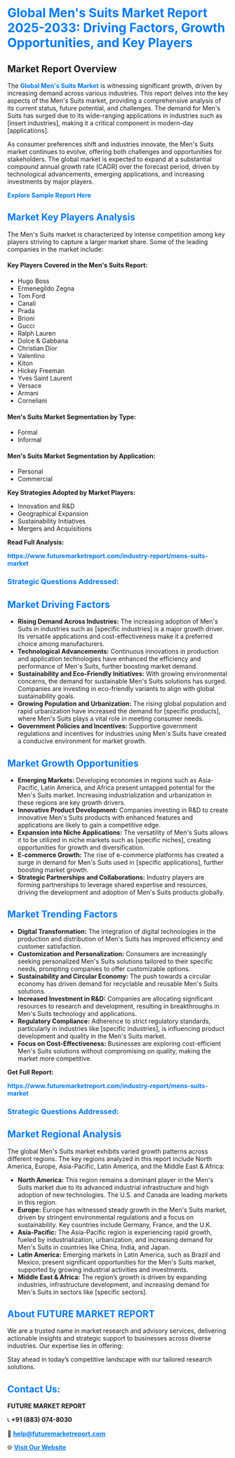 <h1 style="color: #007BFF;">Global Men's Suits Market Report 2025-2033: Driving Factors, Growth Opportunities, and Key Players</h1>

<section id="overview">
<h2>Market Report Overview</h2>
<p>The <a href="https://www.futuremarketreport.com/industry-report/mens-suits-market" style="color: #007BFF; text-decoration: none;"><strong>Global Men's Suits Market</strong></a> is witnessing significant growth, driven by increasing demand across various industries. This report delves into the key aspects of the Men's Suits market, providing a comprehensive analysis of its current status, future potential, and challenges. The demand for Men's Suits has surged due to its wide-ranging applications in industries such as [insert industries], making it a critical component in modern-day [applications].</p>
<p>As consumer preferences shift and industries innovate, the Men's Suits market continues to evolve, offering both challenges and opportunities for stakeholders. The global market is expected to expand at a substantial compound annual growth rate (CAGR) over the forecast period, driven by technological advancements, emerging applications, and increasing investments by major players.</p>
</section>

<section id="overview">
<p><a href="https://www.futuremarketreport.com/request-sample/reportId=102120" style="color: #007BFF; text-decoration: none;"><strong>Explore Sample Report Here</strong></a></p>
</section>

<section id="key-players">
<h2 style="color: #007BFF;">Market Key Players Analysis</h2>
<p>The Men's Suits market is characterized by intense competition among key players striving to capture a larger market share. Some of the leading companies in the market include:</p>
<h4>Key Players Covered in the Men's Suits Report:</h4>
<ul><li>Hugo Boss</li><li>Ermenegildo Zegna</li><li>Tom Ford</li><li>Canali</li><li>Prada</li><li>Brioni</li><li>Gucci</li><li>Ralph Lauren</li><li>Dolce &amp; Gabbana</li><li>Christian Dior</li><li>Valentino</li><li>Kiton</li><li>Hickey Freeman</li><li>Yves Saint Laurent</li><li>Versace</li><li>Armani</li><li>Corneliani</li></ul>
<h4>Men's Suits Market Segmentation by Type:</h4>
<ul><li>Formal</li><li>Informal</li></ul>

<h4>Men's Suits Market Segmentation by Application:</h4>
<ul><li>Personal</li><li>Commercial</li></ul>
<p><strong>Key Strategies Adopted by Market Players:</strong></p>
<ul>
<li>Innovation and R&D</li>
<li>Geographical Expansion</li>
<li>Sustainability Initiatives</li>
<li>Mergers and Acquisitions</li>
</ul>
</section>

<section>
<p><strong>Read Full Analysis: </strong></p><a href="https://www.futuremarketreport.com/industry-report/mens-suits-market" style="color: #007BFF; text-decoration: none;"><strong>https://www.futuremarketreport.com/industry-report/mens-suits-market</strong></a>
<h3 style="color: #007BFF;">Strategic Questions Addressed:</h3>
</section>

<section id="driving-factors">
<h2 style="color: #007BFF;">Market Driving Factors</h2>
<ul>
<li><strong>Rising Demand Across Industries:</strong> The increasing adoption of Men's Suits in industries such as [specific industries] is a major growth driver. Its versatile applications and cost-effectiveness make it a preferred choice among manufacturers.</li>
<li><strong>Technological Advancements:</strong> Continuous innovations in production and application technologies have enhanced the efficiency and performance of Men's Suits, further boosting market demand.</li>
<li><strong>Sustainability and Eco-Friendly Initiatives:</strong> With growing environmental concerns, the demand for sustainable Men's Suits solutions has surged. Companies are investing in eco-friendly variants to align with global sustainability goals.</li>
<li><strong>Growing Population and Urbanization:</strong> The rising global population and rapid urbanization have increased the demand for [specific products], where Men's Suits plays a vital role in meeting consumer needs.</li>
<li><strong>Government Policies and Incentives:</strong> Supportive government regulations and incentives for industries using Men's Suits have created a conducive environment for market growth.</li>
</ul>
</section>

<section id="growth-opportunities">
<h2 style="color: #007BFF;">Market Growth Opportunities</h2>
<ul>
<li><strong>Emerging Markets:</strong> Developing economies in regions such as Asia-Pacific, Latin America, and Africa present untapped potential for the Men's Suits market. Increasing industrialization and urbanization in these regions are key growth drivers.</li>
<li><strong>Innovative Product Development:</strong> Companies investing in R&D to create innovative Men's Suits products with enhanced features and applications are likely to gain a competitive edge.</li>
<li><strong>Expansion into Niche Applications:</strong> The versatility of Men's Suits allows it to be utilized in niche markets such as [specific niches], creating opportunities for growth and diversification.</li>
<li><strong>E-commerce Growth:</strong> The rise of e-commerce platforms has created a surge in demand for Men's Suits used in [specific applications], further boosting market growth.</li>
<li><strong>Strategic Partnerships and Collaborations:</strong> Industry players are forming partnerships to leverage shared expertise and resources, driving the development and adoption of Men's Suits products globally.</li>
</ul>
</section>

<section id="trending-factors">
<h2 style="color: #007BFF;">Market Trending Factors</h2>
<ul>
<li><strong>Digital Transformation:</strong> The integration of digital technologies in the production and distribution of Men's Suits has improved efficiency and customer satisfaction.</li>
<li><strong>Customization and Personalization:</strong> Consumers are increasingly seeking personalized Men's Suits solutions tailored to their specific needs, prompting companies to offer customizable options.</li>
<li><strong>Sustainability and Circular Economy:</strong> The push towards a circular economy has driven demand for recyclable and reusable Men's Suits solutions.</li>
<li><strong>Increased Investment in R&D:</strong> Companies are allocating significant resources to research and development, resulting in breakthroughs in Men's Suits technology and applications.</li>
<li><strong>Regulatory Compliance:</strong> Adherence to strict regulatory standards, particularly in industries like [specific industries], is influencing product development and quality in the Men's Suits market.</li>
<li><strong>Focus on Cost-Effectiveness:</strong> Businesses are exploring cost-efficient Men's Suits solutions without compromising on quality, making the market more competitive.</li>
</ul>
</section>

<section>
<p><strong>Get Full Report: </strong></p><a href="https://www.futuremarketreport.com/industry-report/mens-suits-market" style="color: #007BFF; text-decoration: none;"><strong>https://www.futuremarketreport.com/industry-report/mens-suits-market</strong></a>
<h3 style="color: #007BFF;">Strategic Questions Addressed:</h3>
</section>


<section id="regional-analysis">
<h2 style="color: #007BFF;">Market Regional Analysis</h2>
<p>The global Men's Suits market exhibits varied growth patterns across different regions. The key regions analyzed in this report include North America, Europe, Asia-Pacific, Latin America, and the Middle East & Africa:</p>
<ul>
<li><strong>North America:</strong> This region remains a dominant player in the Men's Suits market due to its advanced industrial infrastructure and high adoption of new technologies. The U.S. and Canada are leading markets in this region.</li>
<li><strong>Europe:</strong> Europe has witnessed steady growth in the Men's Suits market, driven by stringent environmental regulations and a focus on sustainability. Key countries include Germany, France, and the U.K.</li>
<li><strong>Asia-Pacific:</strong> The Asia-Pacific region is experiencing rapid growth, fueled by industrialization, urbanization, and increasing demand for Men's Suits in countries like China, India, and Japan.</li>
<li><strong>Latin America:</strong> Emerging markets in Latin America, such as Brazil and Mexico, present significant opportunities for the Men's Suits market, supported by growing industrial activities and investments.</li>
<li><strong>Middle East & Africa:</strong> The region’s growth is driven by expanding industries, infrastructure development, and increasing demand for Men's Suits in sectors like [specific sectors].</li>
</ul>
</section>

<footer>
<h2 style="color: #007BFF;">About FUTURE MARKET REPORT</h2>
<p>We are a trusted name in market research and advisory services, delivering actionable insights and strategic support to businesses across diverse industries. Our expertise lies in offering:</p>

<p>Stay ahead in today’s competitive landscape with our tailored research solutions.</p>

<h2 style="color: #007BFF;">Contact Us:</h2>
<p><strong>FUTURE MARKET REPORT</strong></p>
<p>📞 <strong>+91 (883) 074-8030</strong></p>
<p>📧 <strong><a href="mailto:help@futuremarketreport.com" style="color: #007BFF;">help@futuremarketreport.com</a></strong></p>
<p>🌐 <strong><a href="https://www.futuremarketreport.com/" style="color: #007BFF;">Visit Our Website</a></strong></p>
</footer>